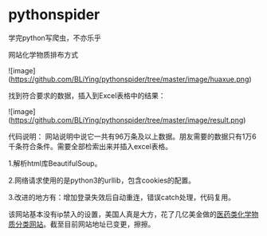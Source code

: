 # pythonspider
学完python写爬虫，不亦乐乎

网站化学物质排布方式

![image] (https://github.com/BLiYing/pythonspider/tree/master/image/huaxue.png)

找到符合要求的数据，插入到Excel表格中的结果：

![image] (https://github.com/BLiYing/pythonspider/tree/master/image/result.png)

代码说明：
网站说明中说它一共有96万条及以上数据。朋友需要的数据只有1万6千条符合条件。需要全部检索出来并插入excel表格。

1.解析html库BeautifulSoup。

2.网络请求使用的是python3的urllib，包含cookies的配置。

3.改进的地方有：增加登录失效后自动重连，错误catch处理，代码复用。

该网站基本没有ip禁入的设置，美国人真是大方，花了几亿美金做的[医药类化学物质分类网站](https://metlin.scripps.edu/lib/json/auth.php)。截至目前网站地址已变更，擦擦。
